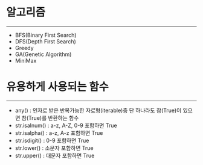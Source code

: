 # 알고리즘
---
- BFS(Binary First Search)
- DFS(Depth First Search)
- Greedy
- GA(Genetic Algorithm)
- MiniMax

# 유용하게 사용되는 함수
---
- any() : 인자로 받은 반복가능한 자료형(iterable)중 단 하나라도 참(True)이 있으면 참(True)를 반환하는 함수
- str.isalnum() : a-z, A-Z, 0-9 포함하면 True
- str.isalpha() : a-z, A-z 포함하면 True
- str.isdigit() : 0-9 포함하면 True
- str.lower() : 소문자 포함하면 True
- str.upper() : 대문자 포함하면 True
